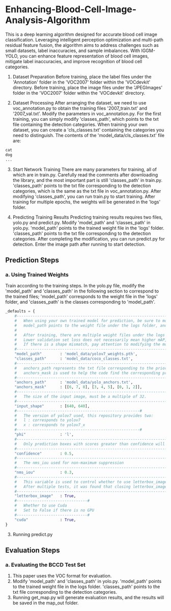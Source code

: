 # Enhancing-Blood-Cell-Image-Analysis-Algorithm
This is a deep learning algorithm designed for accurate blood cell image classification. Leveraging intelligent perception optimization and multi-path residual feature fusion, the algorithm aims to address challenges such as small datasets, label inaccuracies, and sample imbalances. With IGGM-YOLO, you can enhance feature representation of blood cell images, mitigate label inaccuracies, and improve recognition of blood cell categories.

1. Dataset Preparation
Before training, place the label files under the 'Annotation' folder in the 'VOC2007' folder within the 'VOCdevkit' directory.
Before training, place the image files under the 'JPEGImages' folder in the 'VOC2007' folder within the 'VOCdevkit' directory.

2. Dataset Processing
After arranging the dataset, we need to use voc_annotation.py to obtain the training files '2007_train.txt' and '2007_val.txt'.
Modify the parameters in voc_annotation.py. For the first training, you can simply modify 'classes_path', which points to the txt file containing the detection categories.
When training your own dataset, you can create a 'cls_classes.txt' containing the categories you need to distinguish.
The contents of the 'model_data/cls_classes.txt' file are:
```python
cat
dog
...
```
3. Start Network Training
There are many parameters for training, all of which are in train.py. Carefully read the comments after downloading the library, and the most important part is still 'classes_path' in train.py.
'classes_path' points to the txt file corresponding to the detection categories, which is the same as the txt file in voc_annotation.py.
After modifying 'classes_path', you can run train.py to start training. After training for multiple epochs, the weights will be generated in the 'logs' folder.

4. Predicting Training Results
Predicting training results requires two files, yolo.py and predict.py. Modify 'model_path' and 'classes_path' in yolo.py.
'model_path' points to the trained weight file in the 'logs' folder.
'classes_path' points to the txt file corresponding to the detection categories.
After completing the modification, you can run predict.py for detection. Enter the image path after running to start detection.

## Prediction Steps
### a. Using Trained Weights
Train according to the training steps.
In the yolo.py file, modify the 'model_path' and 'classes_path' in the following section to correspond to the trained files; 'model_path' corresponds to the weight file in the 'logs' folder, and 'classes_path' is the classes corresponding to 'model_path'.

```python
_defaults = {
    #--------------------------------------------------------------------------#
    #   When using your own trained model for prediction, be sure to modify model_path and classes_path!
    #   model_path points to the weight file under the logs folder, and classes_path points to the txt file under model_data
    #
    #   After training, there are multiple weight files under the logs folder. Choose the one with the lowest validation set loss.
    #   Lower validation set loss does not necessarily mean higher mAP, it only means that the weight performs better on the validation set.
    #   If there is a shape mismatch, pay attention to modifying the model_path and classes_path parameters during training.
    #--------------------------------------------------------------------------#
    "model_path"        : 'model_data/yolov7_weights.pth',
    "classes_path"      : 'model_data/coco_classes.txt',
    #---------------------------------------------------------------------#
    #   anchors_path represents the txt file corresponding to the prior box, generally do not modify.
    #   anchors_mask is used to help the code find the corresponding prior box, generally do not modify.
    #---------------------------------------------------------------------#
    "anchors_path"      : 'model_data/yolo_anchors.txt',
    "anchors_mask"      : [[6, 7, 8], [3, 4, 5], [0, 1, 2]],
    #---------------------------------------------------------------------#
    #   The size of the input image, must be a multiple of 32.
    #---------------------------------------------------------------------#
    "input_shape"       : [640, 640],
    #------------------------------------------------------#
    #   The version of yolov7 used, this repository provides two:
    #   l : corresponds to yolov7
    #   x : corresponds to yolov7_x
    #------------------------------------------------------#
    "phi"               : 'l',
    #---------------------------------------------------------------------#
    #   Only prediction boxes with scores greater than confidence will be retained
    #---------------------------------------------------------------------#
    "confidence"        : 0.5,
    #---------------------------------------------------------------------#
    #   The nms_iou used for non-maximum suppression
    #---------------------------------------------------------------------#
    "nms_iou"           : 0.3,
    #---------------------------------------------------------------------#
    #   This variable is used to control whether to use letterbox_image to resize the input image without distortion,
    #   After multiple tests, it was found that closing letterbox_image and directly resizing performed better
    #---------------------------------------------------------------------#
    "letterbox_image"   : True,
    #-------------------------------#
    #   Whether to use Cuda
    #   Set to False if there is no GPU
    #-------------------------------#
    "cuda"              : True,
}
```
3. Running predict.py

## Evaluation Steps
### a. Evaluating the BCCD Test Set
1. This paper uses the VOC format for evaluation.
2. Modify 'model_path' and 'classes_path' in yolo.py. 'model_path' points to the trained weight file in the logs folder. 'classes_path' points to the txt file corresponding to the detection categories.
3. Running get_map.py will generate evaluation results, and the results will be saved in the map_out folder.
